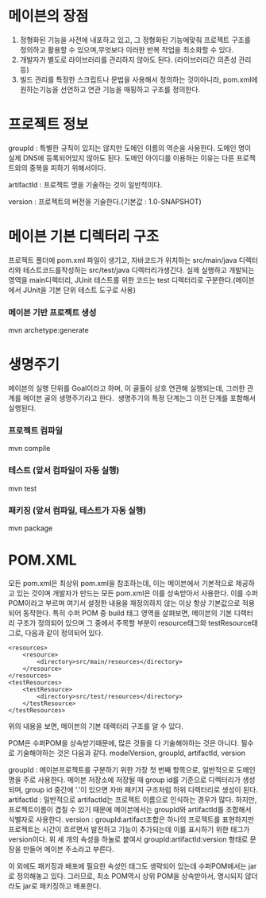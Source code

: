 # 메이븐의 장점
1. 정형화된 기능을 사전에 내포하고 있고, 그 정형화된 기능에맞춰 프로젝트 구조를 정의하고 활용할 수 있으며,무엇보다 이러한 반복 작업을 최소화할 수 있다.
2. 개발자가 별도로 라이브러리를 관리하지 않아도 된다. (라이브러리간 의존성 관리 등)
3. 빌드 관리를 특정한 스크립트나 문법을 사용해서 정의하는 것이아니라, pom.xml에 원하는기능을 선언하고 연관 기능을 매핑하고 구조를 정의한다.

# 프로젝트 정보
groupId : 특별한 규칙이 있지는 않지만 도메인 이름의 역순을 사용한다. 도메인 명이 실제 DNS에 등록되어있지 않아도 된다. 도메인 아이디를 이용하는 이유는 다른 프로젝트와의 중복을 피하기 위해서이다.

artifactId : 프로젝트 명을 기술하는 것이 일반적이다.

version : 프로젝트의 버전을 기술한다.(기본값 : 1.0-SNAPSHOT)

# 메이븐 기본 디렉터리 구조
프로젝트 폴더에 pom.xml 파일이 생기고, 자바코드가 위치하는 src/main/java 디렉터리와 테스트코드를작성하는 src/test/java 디렉터리가생긴다.
실제 실행하고 개발되는 영역을 main디렉터리, JUnit 테스트를 위한 코드는 test 디렉터리로 구분한다.(메이븐에서 JUnit을 기본 단위 테스트 도구로 사용)

### 메이븐 기반 프로젝트 생성
mvn archetype:generate

# 생명주기
메이븐의 실행 단위를 Goal이라고 하며, 이 골들이 상호 연관해 실행되는데, 그러한 관계를 메이븐 골의 생명주기라고 한다.  생명주기의 특정 단계는그 이전 단계를 포함해서 실행된다.

### 프로젝트 컴파일
mvn compile

### 테스트 (앞서 컴파일이 자동 실행)
mvn test

### 패키징 (앞서 컴파일, 테스트가 자동 실행)
mvn package

# POM.XML
모든 pom.xml은 최상위 pom.xml을 참조하는데, 이는 메이븐에서 기본적으로 제공하고 있는 것이며 개발자가 만드는 모든 pom.xml은 이를 상속받아서 사용한다.
이를 수퍼POM이라고 부르며 여기서 설정한 내용을 재정의하지 않는 이상 항상 기본값으로 적용되어 동작한다. 특히 수퍼 POM 중 build 태그 영역을 살펴보면, 메이븐의 기본 디렉터리 구조가 정의되어 있으며 그 중에서 주목할 부분이 resource태그와 testResource태그로,
다음과 같이 정의되어 있다.
```
<resources>
	<resource>
		<directory>src/main/resources</directory>
	</resource>
</resources>
<testResources>
	<testResource>
		<directory>src/test/resources</directory>
	</testResource>
</testResources>
```
위의 내용을 보면, 메이븐의 기본 데렉터리 구조를 알 수 있다.

POM은 수퍼POM을 상속받기때문에, 많은 것들을 다 기술해야하는 것은 아니다. 필수로 기술해야하는 것은 다음과 같다.
modelVersion, groupId, artifactId, version

groupId : 메이븐프로젝트를 구분하기 위한 가장 첫 번째 항목으로, 일반적으로 도메인명을 주로 사용한다. 메이븐 저장소에 저장될 때 group id를 기준으로
디렉터리가 생성되며, group id 중간에 '.'이 있으면 자바 패키지 구조처럼 하위 디렉터리로 생성이 된다.
artifactId : 일반적으로 artifactId는 프로젝트 이름으로 인식하는 경우가 많다. 하지만, 프로젝트이름이 겹칠 수 있기 때문에 메이븐에서는 groupId와 artifactId를 조합해서 식별자로 사용한다.
version : groupId:artifact조합은 하나의 프로젝트를 표현하지만 프로젝트는 시간이 흐르면서 발전하고 기능이 추가되는데 이를 표시하기 위한 태그가 version이다.
위 세 개의 속성을 하눌로 붙여서 groupId:artifactId:version 형태로 문장을 만들어 메이븐 주소라고 부른다.

이 외에도 패키징과 배포에 필요한 속성인 <package> 태그도 생략되어 있는데 수퍼POM에서는 jar로 정의해놓고 있다. 그러므로, 최소 POM역시 상위 POM을 상속받아서, 명시되지 않더라도 jar로 패키징하고 배포한다.
